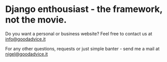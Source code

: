 # Django enthousiast - the framework, not the movie.

Do you want a personal or business website? Feel free to contact us at [info@goodadvice.it](mailto:info@goodadvice.it?subject=%5BRequest%20for%20quotation%5D%3A%20Webapplication%2FWebsite%20%5BX%5D&body=I%20wish%20to%20enquire%20more%20information%20about%20building%20a%20web%20application%20for%20%5BX%5D.%0A%0AIt%20should%20do%20the%20following%20things%3A%0A%20%2A%20....%0A%0APlease%20contact%20me%2C%0A%5BFull%20Name%5D%0A%5BPhone%20Number%5D)

For any other questions, requests or just simple banter - send me a mail at [nigel@goodadvice.it](mailto:nigel@goodadvice.it)
